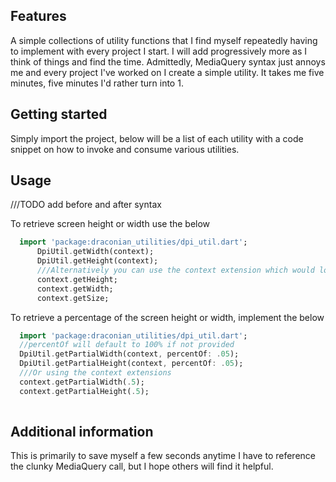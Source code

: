 

## Features

A simple collections of utility functions that I find myself repeatedly having to implement with every project I start. I will add progressively more as I think of things and find the time.
Admittedly, MediaQuery syntax just annoys me and every project I've worked on I create a simple utility. It takes me five minutes, five minutes I'd rather turn into 1.

## Getting started

Simply import the project, below will be a list of each utility with a code snippet on how to invoke and consume various utilities.

## Usage

///TODO add before and after syntax

To retrieve screen height or width use the below
```dart
  import 'package:draconian_utilities/dpi_util.dart';
      DpiUtil.getWidth(context);
      DpiUtil.getHeight(context);
      ///Alternatively you can use the context extension which would look like:
      context.getHeight;
      context.getWidth;
      context.getSize;
```
To retrieve a percentage of the screen height or width, implement the below
```dart
  import 'package:draconian_utilities/dpi_util.dart';
  //percentOf will default to 100% if not provided
  DpiUtil.getPartialWidth(context, percentOf: .05);
  DpiUtil.getPartialHeight(context, percentOf: .05);
  ///Or using the context extensions
  context.getPartialWidth(.5);
  context.getPartialHeight(.5);
  
```

## Additional information

This is primarily to save myself a few seconds anytime I have to reference the clunky MediaQuery call,
but I hope others will find it helpful.
